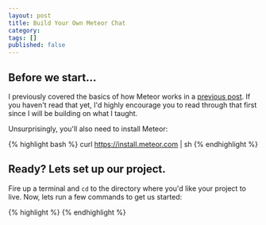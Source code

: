 ```yaml
---
layout: post
title: Build Your Own Meteor Chat
category:
tags: []
published: false
---
```


## Before we start...

I previously covered the basics of how Meteor works in a [previous post](http://www.andrewscala.com/meteor).
If you haven't read that yet, I'd highly encourage you to read through that first since I will be building on what I taught.

Unsurprisingly, you'll also need to install Meteor:

{% highlight bash %}
curl https://install.meteor.com | sh
{% endhighlight %}

## Ready? Lets set up our project.

Fire up a terminal and `cd` to the directory where you'd like your project to live.
Now, lets run a few commands to get us started:

{% highlight %}
{% endhighlight %}


